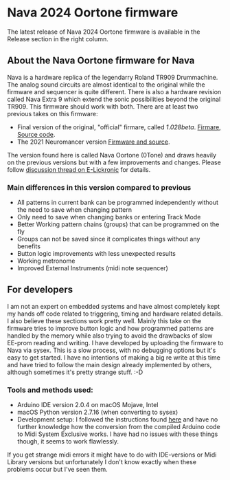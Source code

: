 # Nava 2024 Oortone firmware
The latest release of Nava 2024 Oortone firmware is available in the Release section in the right column. 

## About the Nava Oortone firmware for Nava
Nava is a hardware replica of the legendarry Roland TR909 Drummachine. The analog sound circuits are almost identical to the original while the firmware and sequencer is quite different. There is also a hardware revision called Nava Extra 9 which extend the sonic possibilities beyond the original TR909. This firmware should work with both. 
There are at least two previous takes on this firmware:
* Final version of the original, "official" firmare, called *1.028beta*. [Firmare](http://www.e-licktronic.com/forum/viewtopic.php?t=864), [Source code](https://github.com/e-licktronic/Nava-v1.0).
* The 2021 Neuromancer version [Firmware and source](https://github.com/BenZonneveld/Nava-2021-Firmware/releases/tag/Nava2021Neuro-20211030).

The version found here is called Nava Oortone (0Tone) and draws heavily on the previous versions but with a few improvements and changes. Please follow [discussion thread on E-Lickronic](http://www.e-licktronic.com/forum/viewtopic.php?t=3076) for details.

### Main differences in this version compared to previous
* All patterns in current bank can be programmed independently without the need to save when changing pattern
* Only need to save when changing banks or entering Track Mode
* Better Working pattern chains (groups) that can be programmed on the fly
* Groups can not be saved since it complicates things without any benefits
* Button logic improvements with less unexpected results
* Working metronome
* Improved External Instruments (midi note sequencer)

## For developers
I am not an expert on embedded systems and have almost completely kept my hands off code related to triggering, timing and hardware related details. I also believe these sections work pretty well. Mainly this take on the firmware tries to improve button logic and how programmed patterns are handled by the memory while also trying to avoid the drawbacks of slow EE-prom reading and writing. I have developed by uploading the firmware to Nava via sysex. This is a slow process, with no debugging options but it's easy to get started. I have no intentions of making a big re write at this time and have tried to follow the main design already implemented by others, although sometimes it's pretty strange stuff. :-D

### Tools and methods used:
* Arduino IDE version 2.0.4 on macOS Mojave, Intel
* macOS Python version 2.7.16 (when converting to sysex)
* Development setup: I followed the instructions found [here](https://github.com/sandormatyi/Nava-909-firmware) and have no further knowledge how the conversion from the compiled Arduino code to Midi System Exclusive works. I have had no issues with these things though, it seems to work flawlessly.

If you get strange midi errors it might have to do with IDE-versions or Midi Library versions but unfortunately I don't know exactly when these problems occur but I've seen them.



